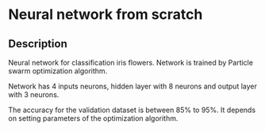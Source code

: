 # Neural network from scratch

## Description
Neural network for classification iris flowers. Network is trained by Particle swarm optimization algorithm.

Network has 4 inputs neurons, hidden layer with 8 neurons and output layer with 3 neurons.

The accuracy for the validation dataset is between 85% to 95%. It depends on setting parameters of the optimization algorithm.


